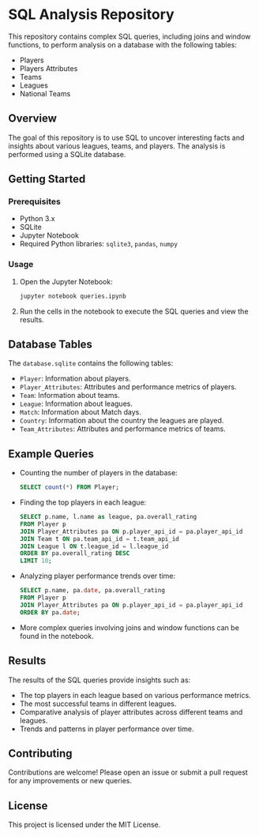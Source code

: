 # SQL Analysis Repository

This repository contains complex SQL queries, including joins and window functions, to perform analysis on a database with the following tables:
- Players
- Players Attributes
- Teams
- Leagues
- National Teams

## Overview

The goal of this repository is to use SQL to uncover interesting facts and insights about various leagues, teams, and players. The analysis is performed using a SQLite database.

## Getting Started

### Prerequisites

- Python 3.x
- SQLite
- Jupyter Notebook
- Required Python libraries: `sqlite3`, `pandas`, `numpy`

### Usage

1. Open the Jupyter Notebook:
    ```sh
    jupyter notebook queries.ipynb
    ```
2. Run the cells in the notebook to execute the SQL queries and view the results.

## Database Tables

The `database.sqlite` contains the following tables:
- `Player`: Information about players.
- `Player_Attributes`: Attributes and performance metrics of players.
- `Team`: Information about teams.
- `League`: Information about leagues.
- `Match`: Information about Match days.
- `Country`: Information about the country the leagues are played.
- `Team_Attributes`: Attributes and performance metrics of teams.
## Example Queries

- Counting the number of players in the database:
    ```sql
    SELECT count(*) FROM Player;
    ```

- Finding the top players in each league:
    ```sql
    SELECT p.name, l.name as league, pa.overall_rating
    FROM Player p
    JOIN Player_Attributes pa ON p.player_api_id = pa.player_api_id
    JOIN Team t ON pa.team_api_id = t.team_api_id
    JOIN League l ON t.league_id = l.league_id
    ORDER BY pa.overall_rating DESC
    LIMIT 10;
    ```

- Analyzing player performance trends over time:
    ```sql
    SELECT p.name, pa.date, pa.overall_rating
    FROM Player p
    JOIN Player_Attributes pa ON p.player_api_id = pa.player_api_id
    ORDER BY pa.date;
    ```

- More complex queries involving joins and window functions can be found in the notebook.

## Results

The results of the SQL queries provide insights such as:
- The top players in each league based on various performance metrics.
- The most successful teams in different leagues.
- Comparative analysis of player attributes across different teams and leagues.
- Trends and patterns in player performance over time.

## Contributing

Contributions are welcome! Please open an issue or submit a pull request for any improvements or new queries.

## License

This project is licensed under the MIT License.